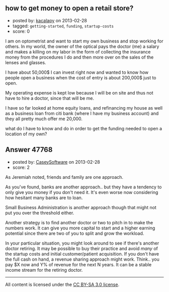 ## how to get money to open a retail store?

- posted by: [kacalapy](https://stackexchange.com/users/-1/6049-kacalapy) on 2013-02-28
- tagged: `getting-started`, `funding`, `startup-costs`
- score: 0

I am on optometrist and want to start my own business and stop working for others. In my world, the owner of the optical pays the doctor (me) a salary and makes a killing on my labor in the form of collecting the insurance money from the procedures I do and then more over on the sales of the lenses and glasses.

I have about 50,000$ I can invest right now and wanted to know how people open a business when the cost of entry is about 200,000$ just to open.

My operating expense is kept low because I will be on site and thus not have to hire a doctor, since that will be me. 

I have so far looked at home equity loans, and refinancing my house as well as a business loan from citi bank (where I have my business account) and they all pretty much offer me 20,000. 

what do I have to know and do in order to get the funding needed to open a location of my own?



## Answer 47768

- posted by: [CaseySoftware](https://stackexchange.com/users/-1/11314-caseysoftware) on 2013-02-28
- score: 2

As Jeremiah noted, friends and family are one approach.

As you've found, banks are another approach.. but they have a tendency to only give you money if you don't need it. It's even worse now considering how hesitant many banks are to loan.

Small Business Administration is another approach though that might not put you over the threshold either.

Another strategy is to find another doctor or two to pitch in to make the numbers work. It can give you more capital to start and a higher earning potential since there are two of you to split and grow the workload.

In your particular situation, you might look around to see if there's another doctor retiring. It may be possible to buy their practice and avoid *many* of the startup costs and initial customer/patient acquisition. If you don't have the full cash on hand, a revenue sharing approach might work. Think.. you pay $X now and Y% of revenue for the next N years. It can be a stable income stream for the retiring doctor.



---

All content is licensed under the [CC BY-SA 3.0 license](https://creativecommons.org/licenses/by-sa/3.0/).
